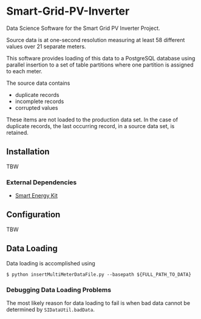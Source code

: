 Smart-Grid-PV-Inverter
======================

Data Science Software for the Smart Grid PV Inverter Project.

Source data is at one-second resolution measuring at least 58 different values
over 21 separate meters.

This software provides loading of this data to a PostgreSQL database using
parallel insertion to a set of table partitions where one partition is assigned
to each meter.

The source data contains

* duplicate records
* incomplete records
* corrupted values

These items are not loaded to the production data set. In the case of duplicate
records, the last occurring record, in a source data set, is retained.

## Installation

TBW

### External Dependencies

* [Smart Energy Kit](https://github.com/Hawaii-Smart-Energy-Project/Smart-Energy-Kit)

## Configuration

TBW

## Data Loading

Data loading is accomplished using

    $ python insertMultiMeterDataFile.py --basepath ${FULL_PATH_TO_DATA}

### Debugging Data Loading Problems

The most likely reason for data loading to fail is when bad data cannot be
determined by `SIDataUtil.badData`.
